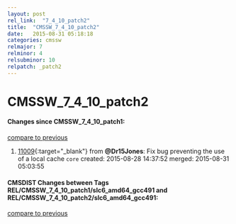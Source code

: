 ```yaml
---
layout: post
rel_link:  "7_4_10_patch2"
title:  "CMSSW_7_4_10_patch2"
date:   2015-08-31 05:18:18
categories: cmssw
relmajor: 7
relminor: 4
relsubminor: 10
relpatch: _patch2
---
```


# CMSSW_7_4_10_patch2
#### Changes since CMSSW_7_4_10_patch1:

[compare to previous](https://github.com/cms-sw/cmssw/compare/CMSSW_7_4_10_patch1...CMSSW_7_4_10_patch2)



1. [11009](http://github.com/cms-sw/cmssw/pull/11009){:target="_blank"}  from **@Dr15Jones**: Fix bug preventing the use of a local cache `core`  created: 2015-08-28 14:37:52 merged: 2015-08-31 05:03:55

#### CMSDIST Changes between Tags REL/CMSSW_7_4_10_patch1/slc6_amd64_gcc491 and REL/CMSSW_7_4_10_patch2/slc6_amd64_gcc491:

[compare to previous](https://github.com/cms-sw/cmsdist/compare/REL/CMSSW_7_4_10_patch1/slc6_amd64_gcc491...REL/CMSSW_7_4_10_patch2/slc6_amd64_gcc491)


